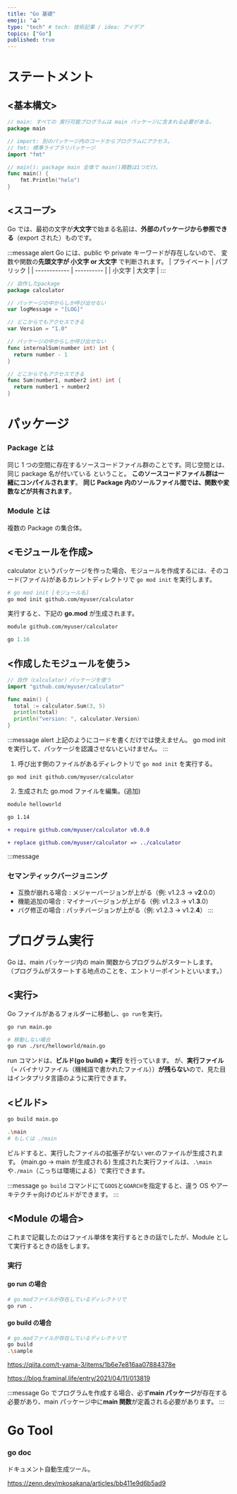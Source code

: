 ```yaml
---
title: "Go 基礎"
emoji: "⛳"
type: "tech" # tech: 技術記事 / idea: アイデア
topics: ["Go"]
published: true
---
```


# ステートメント

## <基本構文>

```go:main.go
// main: すべての 実行可能プログラムは main パッケージに含まれる必要がある。
package main

// import: 別のパッケージ内のコードからプログラムにアクセス。
// fmt: 標準ライブラリパッケージ
import "fmt"

// main(): package main 全体で main()関数は1つだけ。
func main() {
    fmt.Println("helo")
}
```

## <スコープ>

Go では、最初の文字が**大文字**で始まる名前は、**外部のパッケージから参照できる**（export された）ものです。

:::message alert
Go には、public や private キーワードが存在しないので、
変数や関数の**先頭文字が 小文字 or 大文字** で判断されます。
| プライベート | パブリック |
| ------------ | ---------- |
| 小文字 | 大文字 |
:::

```go:sum.go
// 自作したpackage
package calculator

// パッケージの中からしか呼び出せない
var logMessage = "[LOG]"

// どこからでもアクセスできる
var Version = "1.0"

// パッケージの中からしか呼び出せない
func internalSum(number int) int {
  return number - 1
}

// どこからでもアクセスできる
func Sum(number1, number2 int) int {
  return number1 + number2
}
```

# パッケージ

### Package とは

同じ 1 つの空間に存在するソースコードファイル群のことです。同じ空間とは、同じ package 名が付いている ということ。
**このソースコードファイル群は一緒にコンパイルされます**。
**同じ Package 内のソールファイル間では、関数や変数などが共有されます**。

### Module とは

複数の Package の集合体。

## <モジュールを作成>

calculator というパッケージを作った場合、モジュールを作成するには、そのコード(ファイル)があるカレントディレクトリで `go mod init` を実行します。

```bash
# go mod init [モジュール名]
go mod init github.com/myuser/calculator
```

実行すると、下記の **go.mod** が生成されます。

```go:go.mod
module github.com/myuser/calculator

go 1.16
```

## <作成したモジュールを使う>

```go:main.go
// 自作（calculator）パッケージを使う
import "github.com/myuser/calculator"

func main() {
  total := calculator.Sum(3, 5)
  println(total)
  println("version: ", calculator.Version)
}
```

:::message alert
上記のようにコードを書くだけでは使えません。
go mod init を実行して、パッケージを認識させないといけません。
:::

1. 呼び出す側のファイルがあるディレクトリで `go mod init` を実行する。

```
go mod init github.com/myuser/calculator
```

2. 生成された go.mod ファイルを編集。(追加)

```diff go:go.mod
module helloworld

go 1.14

+ require github.com/myuser/calculator v0.0.0

+ replace github.com/myuser/calculator => ../calculator
```

:::message
### セマンティックバージョニング
- 互換が崩れる場合 : メジャーバージョンが上がる（例: v1.2.3 → v**2**.0.0）
- 機能追加の場合 : マイナーバージョンが上がる（例: v1.2.3 → v1.**3**.0）
- バグ修正の場合 : パッチバージョンが上がる（例: v1.2.3 → v1.2.**4**）
:::

# プログラム実行

Go は、main パッケージ内の main 関数からプログラムがスタートします。
（プログラムがスタートする地点のことを、エントリーポイントといいます。）

## <実行>

Go ファイルがあるフォルダーに移動し、`go run`を実行。

```bash
go run main.go

# 移動しない場合
go run ./src/helloworld/main.go
```

run コマンドは、**ビルド(go build) + 実行** を行っています。
が、**実行ファイル**（= バイナリファイル（機械語で書かれたファイル））**が残らない**ので、見た目はインタプリタ言語のように実行できます。

## <ビルド>

```bash
go build main.go

.\main
# もしくは ./main
```

ビルドすると、実行したファイルの拡張子がない ver.のファイルが生成されます。
(main.go → main が生成される)
生成された実行ファイルは、`.\main`や`./main`（こっちは環境による）で実行できます。

:::message
`go build` コマンドにて`GOOS`と`GOARCH`を指定すると、違う OS やアーキテクチャ向けのビルドができます。
:::

## <Module の場合>

これまで記載したのはファイル単体を実行するときの話でしたが、Module として実行するときの話をします。

### 実行

#### go run の場合

```bash
# go.modファイルが存在しているディレクトリで
go run .
```

#### go build の場合

```bash
# go.modファイルが存在しているディレクトリで
go build
.\sample
```

https://qiita.com/t-yama-3/items/1b6e7e816aa07884378e

https://blog.framinal.life/entry/2021/04/11/013819

:::message
Go でプログラムを作成する場合、必ず**main パッケージ**が存在する必要があり、main パッケージ中に**main 関数**が定義される必要があります。
:::

# Go Tool

### go doc

ドキュメント自動生成ツール。

https://zenn.dev/mkosakana/articles/bb411e9d6b5ad9
